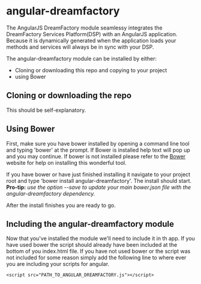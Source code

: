 angular-dreamfactory
====================


The AngularJS DreamFactory module seamlessy integrates the DreamFactory Services Platform(DSP) with an AngularJS application.  Because it is dynamically generated when the application loads your methods and services will always be in sync with your DSP.


The angular-dreamfactory module can be installed by either:

* Cloning or downloading this repo and copying to your project
* using Bower


## Cloning or downloading the repo
This should be self-explanatory.


## Using Bower
First, make sure you have bower installed by opening a command line tool and typing 'bower' at the prompt.
If Bower is installed help text will pop up and you may continue.  If bower is not installed please refer to the [Bower](bower.io) website for help on installing this wonderful tool.

If you have bower or have just finished installing it navigate to your project root and type 'bower install angular-dreamfactory'.  The install should start.  **Pro-tip:** _use the option --save to update your main bower.json file with the angular-dreamfactory dependency._

After the install finishes you are ready to go.


## Including the angular-dreamfactory module

Now that you've installed the module we'll need to include it in th app.  If you have used bower the script should already have been included at the bottom of you index.html file.  If you have not used bower or the script was not included for some reason simply add the following line to where ever you are including your scripts for angular.
```
<script src="PATH_TO_ANGULAR_DREAMFACTORY.js"></script>
```







